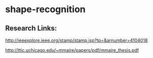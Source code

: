 # shape-recognition

## Research Links:
http://ieeexplore.ieee.org/stamp/stamp.jsp?tp=&arnumber=4104018

http://ttic.uchicago.edu/~mmaire/papers/pdf/mmaire_thesis.pdf
